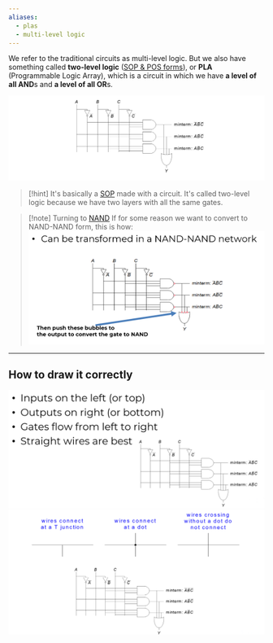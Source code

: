 ```yaml
---
aliases:
  - plas
  - multi-level logic
---
```

We refer to the traditional circuits as multi-level logic.
But we also have something called **two-level logic** ([SOP & POS forms](4.%20SOP%20&%20POS.md)), or **PLA** (Programmable Logic Array), which is a circuit in which we have **a level of all AND**s and **a level of all OR**s.

![](../z_images/Pasted%20image%2020250113143208.png)


> [!hint]
> It's basically a [SOP](4.%20SOP%20&%20POS.md#SOP%20(sum%20of%20products)) made with a circuit.
> It's called two-level logic because we have two layers with all the same gates.

> [!note] Turning to [NAND](7.%20De%20Morgan's%20Theorem.md#^NAND)
> If for some reason we want to convert to NAND-NAND form, this is how:
> ![](../z_images/Pasted%20image%2020250113143611.png)

---

## How to draw it correctly

![](../z_images/Pasted%20image%2020250113143756.png)
![](../z_images/Pasted%20image%2020250113143845.png)
